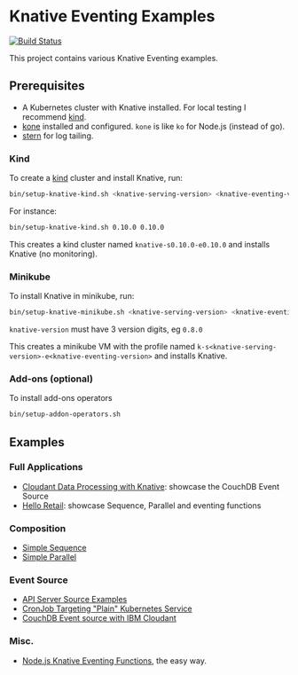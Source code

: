 # Knative Eventing Examples
[![Build Status](https://travis-ci.org/lionelvillard/knative-examples.svg?branch=master)](https://travis-ci.org/lionelvillard/knative-examples)

This project contains various Knative Eventing examples.

## Prerequisites

- A Kubernetes cluster with Knative installed. For local testing I recommend [kind](#kind).
- [kone](https://github.com/ibm/kone) installed and configured. `kone` is like `ko` for Node.js (instead of go).
- [stern](https://github.com/wercker/stern) for log tailing.

### Kind

To create a [kind](https://github.com/kubernetes-sigs/kind) cluster and install Knative, run:

```sh
bin/setup-knative-kind.sh <knative-serving-version> <knative-eventing-version>
```

For instance:

```sh
bin/setup-knative-kind.sh 0.10.0 0.10.0
```

This creates a kind cluster named `knative-s0.10.0-e0.10.0` and installs Knative (no monitoring).

### Minikube

To install Knative in minikube, run:

```sh
bin/setup-knative-minikube.sh <knative-serving-version> <knative-eventing-version>
```

`knative-version` must have 3 version digits, eg `0.8.0`

This creates a minikube VM with the profile named `k-s<knative-serving-version>-e<knative-eventing-version>` and installs Knative.

### Add-ons (optional)

To install add-ons operators

```sh
bin/setup-addon-operators.sh
```

## Examples

### Full Applications

- [Cloudant Data Processing with Knative](./examples/data-processing): showcase the CouchDB Event Source
- [Hello Retail](./examples/helloretail): showcase Sequence, Parallel and eventing functions

### Composition

- [Simple Sequence](./examples/sequence)
- [Simple Parallel](./examples/parallel)

### Event Source

- [API Server Source Examples](./examples/apiserversource)
- [CronJob Targeting "Plain" Kubernetes Service](./examples/k8sservice)
- [CouchDB Event source with IBM Cloudant](examples/sources/couchdb/cloudant)

### Misc.

- [Node.js Knative Eventing Functions](https://github.com/lionelvillard/knative-functions/tree/master/proxies/nodejs), the easy way.